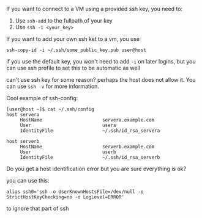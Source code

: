 If you want to connect to a VM using a provided ssh key, you need to:

1. Use `ssh-add` to the fullpath of your key
1. Use `ssh -i <your_key>`

If you want to add your own ssh ket to a vm, you use

`ssh-copy-id -i ~/.ssh/some_public_key.pub user@host`

if you use the default key, you won't need to add `-i` on later logins, but you can use ssh profile to set this to be automatic as well

can't use ssh key for some reason? perhaps the host does not allow it. You can use `ssh -v` for more information.

Cool example of ssh-config:

```
[user@host ~]$ cat ~/.ssh/config
host servera
     HostName                      servera.example.com
     User                          usera
     IdentityFile                  ~/.ssh/id_rsa_servera

host serverb
     HostName                      serverb.example.com
     User                          userb
     IdentityFile                  ~/.ssh/id_rsa_serverb
```

Do you get a host identification error but you are sure everything is ok?

you can use this:

`alias ssh0='ssh -o UserKnownHostsFile=/dev/null -o StrictHostKeyChecking=no -o LogLevel=ERROR'`

to ignore that part of ssh